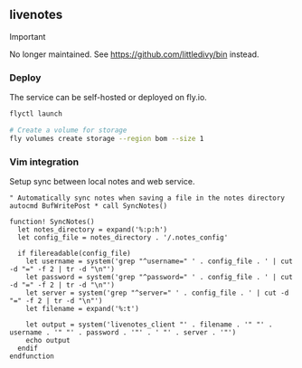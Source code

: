 ## livenotes

> [!IMPORTANT] 
> No longer maintained. See https://github.com/littledivy/bin instead.

### Deploy

The service can be self-hosted or deployed on fly.io.

```bash
flyctl launch

# Create a volume for storage
fly volumes create storage --region bom --size 1
```

### Vim integration

Setup sync between local notes and web service.

```vim
" Automatically sync notes when saving a file in the notes directory
autocmd BufWritePost * call SyncNotes()

function! SyncNotes()
  let notes_directory = expand('%:p:h')
  let config_file = notes_directory . '/.notes_config'

  if filereadable(config_file)
    let username = system('grep "^username=" ' . config_file . ' | cut -d "=" -f 2 | tr -d "\n"')
    let password = system('grep "^password=" ' . config_file . ' | cut -d "=" -f 2 | tr -d "\n"')
    let server = system('grep "^server=" ' . config_file . ' | cut -d "=" -f 2 | tr -d "\n"')
    let filename = expand('%:t')

    let output = system('livenotes_client "' . filename . '" "' . username . '" "' . password . '"' . ' "' . server . '"')
    echo output
  endif
endfunction
```
